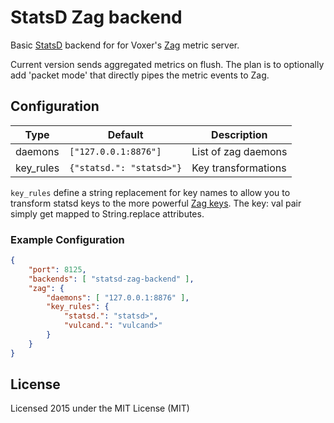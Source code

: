 # StatsD Zag backend

Basic [StatsD](https://github.com/etsy/statsd) backend for for Voxer's [Zag](http://voxer.github.io/zag/) metric server.

Current version sends aggregated metrics on flush.
The plan is to optionally add 'packet mode' that directly pipes the metric events to Zag.

## Configuration

| Type       | Default                  | Description         |
| ---------- | ------------------------ | ------------------- |
| daemons    | `["127.0.0.1:8876"]`     | List of zag daemons |
| key_rules  | `{"statsd.": "statsd>"}` | Key transformations |


`key_rules` define a string replacement for key names to allow you to transform statsd keys to the more powerful [Zag keys](http://voxer.github.io/zag/#metrics-keys).
The key: val pair simply get mapped to String.replace attributes.


### Example Configuration

```json
{
	"port": 8125,
	"backends": [ "statsd-zag-backend" ],
	"zag": {
		"daemons": [ "127.0.0.1:8876" ],
		"key_rules": {
			"statsd.": "statsd>",
			"vulcand.": "vulcand>"
		}
	}
}
```


## License

Licensed 2015 under the MIT License (MIT)
